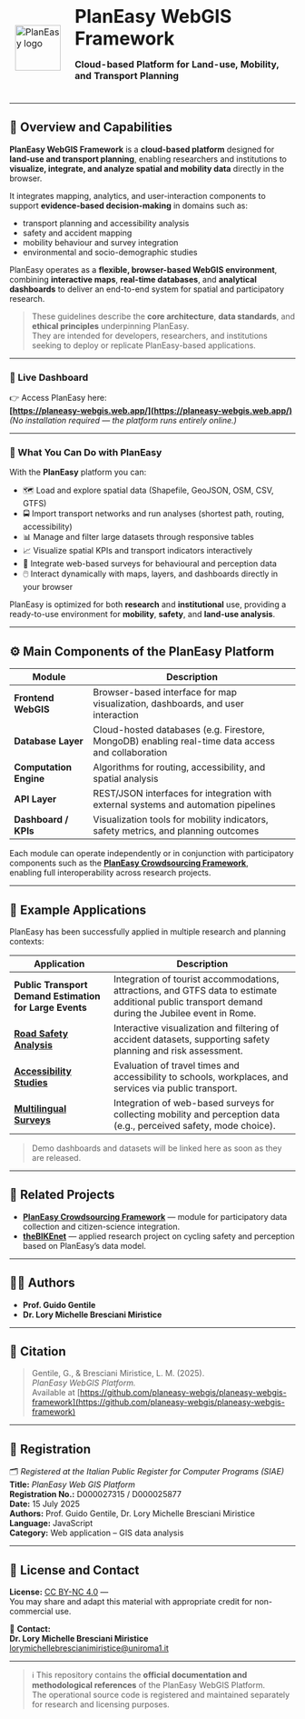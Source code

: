<div align="left">

<table border="0" cellpadding="0" cellspacing="0" style="border:1px solid transparent;">
  <tr style="border:1px solid transparent;">
    <td style="border:1px solid transparent; vertical-align: middle; padding-right: 16px;">
      <img src="https://github.com/planeasy-webgis.png" width="80" alt="PlanEasy logo">
    </td>
    <td style="border:1px solid transparent; vertical-align: middle;">
      <h1 style="margin: 0; padding: 0;">PlanEasy WebGIS Framework</h1>
      <p><strong>Cloud-based Platform for Land-use, Mobility, and Transport Planning</strong></p>
    </td>
  </tr>
</table>

</div>

---

## 🧭 Overview and Capabilities

**PlanEasy WebGIS Framework** is a **cloud-based platform** designed for **land-use and transport planning**, 
enabling researchers and institutions to **visualize, integrate, and analyze spatial and mobility data** directly in the browser.  

It integrates mapping, analytics, and user-interaction components to support **evidence-based decision-making** in domains such as:

- transport planning and accessibility analysis  
- safety and accident mapping  
- mobility behaviour and survey integration  
- environmental and socio-demographic studies  

PlanEasy operates as a **flexible, browser-based WebGIS environment**, combining **interactive maps**, **real-time databases**, and **analytical dashboards** to deliver an end-to-end system for spatial and participatory research.

> These guidelines describe the **core architecture**, **data standards**, and **ethical principles** underpinning PlanEasy.  
> They are intended for developers, researchers, and institutions seeking to deploy or replicate PlanEasy-based applications.

---

### 🔗 Live Dashboard

👉 Access PlanEasy here:  
**[https://planeasy-webgis.web.app/](https://planeasy-webgis.web.app/)**  
*(No installation required — the platform runs entirely online.)*

---

### 🧰 What You Can Do with PlanEasy

With the **PlanEasy** platform you can:

- 🗺️ Load and explore spatial data (Shapefile, GeoJSON, OSM, CSV, GTFS)  
- 🚍 Import transport networks and run analyses (shortest path, routing, accessibility)  
- 📊 Manage and filter large datasets through responsive tables  
- 📈 Visualize spatial KPIs and transport indicators interactively  
- 🧠 Integrate web-based surveys for behavioural and perception data  
- 🖱️ Interact dynamically with maps, layers, and dashboards directly in your browser  

PlanEasy is optimized for both **research** and **institutional** use, providing a ready-to-use environment for **mobility**, **safety**, and **land-use analysis**.

---

## ⚙️ Main Components of the PlanEasy Platform

| Module | Description |
|---------|-------------|
| **Frontend WebGIS** | Browser-based interface for map visualization, dashboards, and user interaction |
| **Database Layer** | Cloud-hosted databases (e.g. Firestore, MongoDB) enabling real-time data access and collaboration |
| **Computation Engine** | Algorithms for routing, accessibility, and spatial analysis |
| **API Layer** | REST/JSON interfaces for integration with external systems and automation pipelines |
| **Dashboard / KPIs** | Visualization tools for mobility indicators, safety metrics, and planning outcomes |

Each module can operate independently or in conjunction with participatory components such as the [**PlanEasy Crowdsourcing Framework**](https://github.com/planeasy-webgis/planeasy-crowdsourcing-framework),  
enabling full interoperability across research projects.

---

## 🧪 Example Applications

PlanEasy has been successfully applied in multiple research and planning contexts:

| Application | Description |
|--------------|--------------|
| **Public Transport Demand Estimation for Large Events** | Integration of tourist accommodations, attractions, and GTFS data to estimate additional public transport demand during the Jubilee event in Rome. |
| **[Road Safety Analysis](https://road-safety.wemolab.eu/)** | Interactive visualization and filtering of accident datasets, supporting safety planning and risk assessment. |
| **[Accessibility Studies](https://reachability.wemolab.eu/)** | Evaluation of travel times and accessibility to schools, workplaces, and services via public transport. |
| **[Multilingual Surveys](https://questionnaire-builder.wemolab.eu/)** | Integration of web-based surveys for collecting mobility and perception data (e.g., perceived safety, mode choice). |

> Demo dashboards and datasets will be linked here as soon as they are released.

---

## 🔗 Related Projects

- **[PlanEasy Crowdsourcing Framework](https://github.com/planeasy-webgis/planeasy-crowdsourcing-framework)** — module for participatory data collection and citizen-science integration.  
- **[theBIKEnet](https://github.com/movingprojects/thebikenet)** — applied research project on cycling safety and perception based on PlanEasy’s data model.  

---

## 👩‍🔬 Authors

- **Prof. Guido Gentile**  
- **Dr. Lory Michelle Bresciani Miristice**

---

## 🧠 Citation

> Gentile, G., & Bresciani Miristice, L. M. (2025).  
> *PlanEasy WebGIS Platform.*  
> Available at [https://github.com/planeasy-webgis/planeasy-webgis-framework](https://github.com/planeasy-webgis/planeasy-webgis-framework)

---

## 🧾 Registration

🗂️ *Registered at the Italian Public Register for Computer Programs (SIAE)*  
**Title:** *PlanEasy Web GIS Platform*  
**Registration No.:** D000027315 / D000025877  
**Date:** 15 July 2025  
**Authors:** Prof. Guido Gentile, Dr. Lory Michelle Bresciani Miristice  
**Language:** JavaScript  
**Category:** Web application – GIS data analysis

---

## 📄 License and Contact

**License:** [CC BY-NC 4.0](https://creativecommons.org/licenses/by/4.0/) —  
You may share and adapt this material with appropriate credit for non-commercial use.

📧 **Contact:**  
**Dr. Lory Michelle Bresciani Miristice**  
[lorymichellebrescianimiristice@uniroma1.it](mailto:lorymichellebrescianimiristice@uniroma1.it)

---

> ℹ️ This repository contains the **official documentation and methodological references** of the PlanEasy WebGIS Platform.  
> The operational source code is registered and maintained separately for research and licensing purposes.
